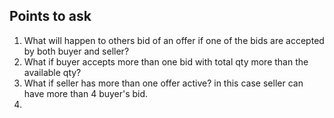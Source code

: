 ## Points to ask
1. What will happen to others bid of an offer if one of the bids are accepted by both buyer and seller?
2. What if buyer accepts more than one bid with total qty more than the available qty?
3. What if seller has more than one offer active? in this case seller can have more than 4 buyer's bid.
4. 